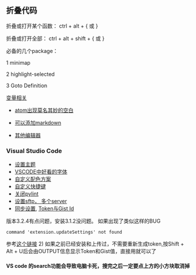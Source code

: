 ## 折叠代码

折叠或打开某个函数： ctrl + alt + { 或 }

折叠或打开全部： ctrl + alt + shift + { 或 }

必备的几个package：

1 minimap

2 highlight-selected

3 Goto Definition

[变量相关](https://www.jianshu.com/p/d81ab5772580)

* [atom出现莫名其妙的空白](https://discuss.atom.io/t/where-did-this-empty-space-come-from-how-do-i-get-rid-of-it/30226?source_topic_id=30208)

* [可以添加markdown](https://baijiahao.baidu.com/s?id=1576133398971840&wfr=spider&for=pc)

* [其他编辑器](https://baijiahao.baidu.com/s?id=1578576441866006312&wfr=spider&for=pc)


### Visual Studio Code
* [设置主题](https://jingyan.baidu.com/article/b24f6c821ee88f86bee5da52.html)
* [VSCODE中好看的字体](http://www.css88.com/archives/8064)
* [自定义配色方案](https://www.cnblogs.com/garvenc/p/vscode_customize_color_theme.html)
* [自定义快捷键](https://jingyan.baidu.com/article/9faa7231ef1383473c28cb12.html)
* [关闭pylint](http://huberyhe.github.io/2017/07/05/vscode-Linter-pylint-is-not-installed/)
* [设置sftp， 多个server](https://marketplace.visualstudio.com/items?itemName=liximomo.sftp)
* [同步设置](https://marketplace.visualstudio.com/items?itemName=Shan.code-settings-sync), [Token与Gist Id](https://juejin.im/entry/5b57d3c0f265da0fa959bbf5)

版本3.2.4有点问题，安装3.1.2没问题。
如果出现了类似这样的BUG
```
command 'extension.updateSettings' not found
```
参考[这个链接](https://blog.csdn.net/mjh1099/article/details/86383610)
 2) 如果之前已经安装和上传过，不需要重新生成token,按Shift + Alt + U后会由OUTPUT信息显示Token和Gist值，直接用就可以了

#### VS code 的search功能会导致电脑卡死，搜完之后一定要点上方的小方块取消掉
